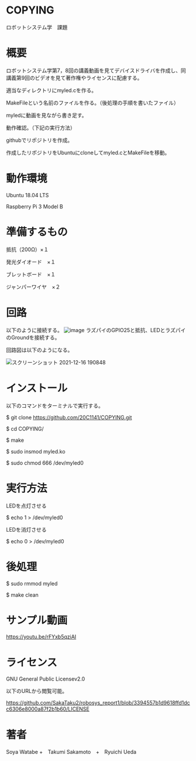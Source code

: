 # COPYING
ロボットシステム学　課題

# 概要
ロボットシステム学第7，8回の講義動画を見てデバイスドライバを作成し、同講義第9回のビデオを見て著作権やライセンスに配慮する。

適当なディレクトリにmyled.cを作る。

MakeFileという名前のファイルを作る。（後処理の手順を書いたファイル）

myledに動画を見ながら書き足す。

動作確認。（下記の実行方法）

githubでリポジトリを作成。

作成したリポジトリをUbuntuにcloneしてmyled.cとMakeFileを移動。

# 動作環境
Ubuntu 18.04 LTS

Raspberry Pi 3 Model B

# 準備するもの
抵抗（200Ω）×１

発光ダイオード　×１

ブレットボード　×１

ジャンパーワイヤ　×２

# 回路
以下のように接続する。
![image](https://user-images.githubusercontent.com/67887230/146323253-d0888f15-a497-4c7d-9b49-b461fd9e7498.png)
ラズパイのGPIO25と抵抗、LEDとラズパイのGroundを接続する。

回路図は以下のようになる。

![スクリーンショット 2021-12-16 190848](https://user-images.githubusercontent.com/67887230/146351771-d644fe15-d6be-4559-a69b-0cdc157f06d8.png)



# インストール
以下のコマンドをターミナルで実行する。

$ git clone https://github.com/20C1141/COPYING.git

$ cd COPYING/

$ make

$ sudo insmod myled.ko

$ sudo chmod 666 /dev/myled0

# 実行方法
LEDを点灯させる

$ echo 1 > /dev/myled0

LEDを消灯させる

$ echo 0 > /dev/myled0

# 後処理

$ sudo rmmod myled

$ make clean

# サンプル動画
https://youtu.be/rFYxb5qziAI


# ライセンス
GNU General Public Licensev2.0

以下のURLから閲覧可能。

https://github.com/SakaTaku2/robosys_report1/blob/3394557b1d9618ffd1dcc6306e8000a87f2b1b60/LICENSE

# 著者
Soya Watabe +　Takumi Sakamoto　+　Ryuichi Ueda
